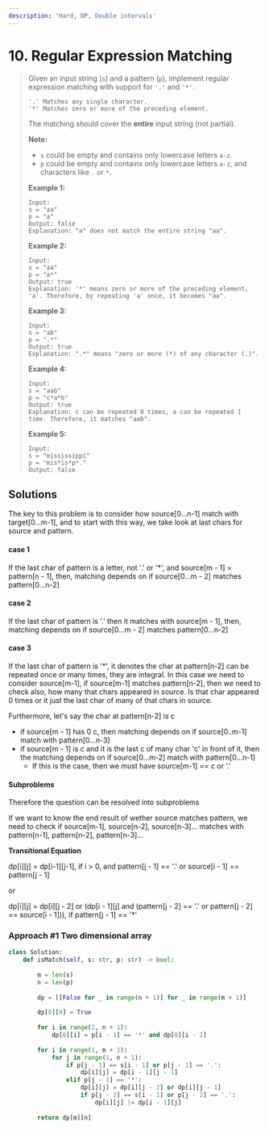 ```yaml
---
description: 'Hard, DP, Double intervals'
---
```


# 10. Regular Expression Matching

> Given an input string \(`s`\) and a pattern \(`p`\), implement regular expression matching with support for `'.'` and `'*'`.
>
> ```text
> '.' Matches any single character.
> '*' Matches zero or more of the preceding element.
> ```
>
> The matching should cover the **entire** input string \(not partial\).
>
> **Note:**
>
> * `s` could be empty and contains only lowercase letters `a-z`.
> * `p` could be empty and contains only lowercase letters `a-z`, and characters like `.` or `*`.
>
> **Example 1:**
>
> ```text
> Input:
> s = "aa"
> p = "a"
> Output: false
> Explanation: "a" does not match the entire string "aa".
> ```
>
> **Example 2:**
>
> ```text
> Input:
> s = "aa"
> p = "a*"
> Output: true
> Explanation: '*' means zero or more of the preceding element, 'a'. Therefore, by repeating 'a' once, it becomes "aa".
> ```
>
> **Example 3:**
>
> ```text
> Input:
> s = "ab"
> p = ".*"
> Output: true
> Explanation: ".*" means "zero or more (*) of any character (.)".
> ```
>
> **Example 4:**
>
> ```text
> Input:
> s = "aab"
> p = "c*a*b"
> Output: true
> Explanation: c can be repeated 0 times, a can be repeated 1 time. Therefore, it matches "aab".
> ```
>
> **Example 5:**
>
> ```text
> Input:
> s = "mississippi"
> p = "mis*is*p*."
> Output: false
> ```

## Solutions

The key to this problem is to consider how source\[0...n-1\] match with target\[0...m-1\], and to start with this way, we take look at last chars for source and pattern.

#### **case 1**

If the last char of pattern is a letter, not '.' or '\*', and source\[m - 1\] = pattern\[n - 1\], then, matching depends on if source\[0...m - 2\] matches pattern\[0...n-2\]

#### case 2

If the last char of pattern is '.' then it matches with source\[m - 1\], then, matching depends on if source\[0...m - 2\] matches pattern\[0...n-2\]

#### case 3

If the last char of pattern is '\*', it denotes the char at pattern\[n-2\] can be repeated once or many times, they are integral. In this case we need to consider source\[m-1\], if source\[m-1\] matches pattern\[n-2\], then we need to check also, how many that chars appeared in source. Is that char appeared 0 times or it just the last char of many of that chars in source.

Furthermore, let's say the char at pattern\[n-2\] is c

* if source\[m - 1\] has 0 c, then matching depends on if source\[0..m-1\] match with pattern\[0...n-3\]
* if source\[m - 1\] is c and it is the last c of many char 'c' in front of it, then the matching depends on if source\[0...m-2\] match with pattern\[0...n-1\]
  * If this is the case, then we must have source\[m-1\] == c or '.'

#### Subproblems

Therefore the question can be resolved into subproblems

If we want to know the end result of wether source matches pattern, we need to check if source\[m-1\], source\[n-2\], source\[n-3\]... matches with pattern\[n-1\], pattern\[n-2\], pattern\[n-3\]...

**Transitional Equation**

dp\[i\]\[j\] = dp\[i-1\]\[j-1\], if i &gt; 0, and pattern\[j - 1\] == '.' or source\[i - 1\] == pattern\[j - 1\]

or

dp\[i\]\[j\] = dp\[i\]\[j - 2\] or \(dp\[i - 1\]\[j\] and \(pattern\[j - 2\] == '.' or pattern\[j - 2\] == source\[i - 1\]\)\), if pattern\[j - 1\] == '\*'

### Approach \#1 Two dimensional array

```python
class Solution:
    def isMatch(self, s: str, p: str) -> bool:
        
        m = len(s)
        n = len(p)
        
        dp = [[False for _ in range(n + 1)] for _ in range(m + 1)]
        
        dp[0][0] = True
        
        for i in range(2, n + 1):
            dp[0][i] = p[i - 1] == '*' and dp[0][i - 2]
            
        for i in range(1, m + 1):
            for j in range(1, n + 1):
                if p[j - 1] == s[i - 1] or p[j - 1] == '.':
                    dp[i][j] = dp[i - 1][j - 1]
                elif p[j - 1] == '*':
                    dp[i][j] = dp[i][j - 2] or dp[i][j - 1]
                    if p[j - 2] == s[i - 1] or p[j - 2] == '.':
                        dp[i][j] |= dp[i - 1][j]
                        
        return dp[m][n]
```

